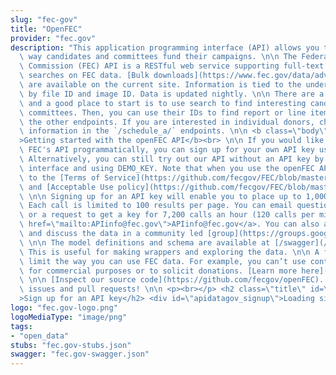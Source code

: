 ```yaml
---
slug: "fec-gov"
title: "OpenFEC"
provider: "fec.gov"
description: "This application programming interface (API) allows you to explore the\
  \ way candidates and committees fund their campaigns. \n\n The Federal Election\
  \ Commission (FEC) API is a RESTful web service supporting full-text and field-specific\
  \ searches on FEC data. [Bulk downloads](https://www.fec.gov/data/advanced/?tab=bulk-data)\
  \ are available on the current site. Information is tied to the underlying forms\
  \ by file ID and image ID. Data is updated nightly. \n\n There are a lot of data,\
  \ and a good place to start is to use search to find interesting candidates and\
  \ committees. Then, you can use their IDs to find report or line item details with\
  \ the other endpoints. If you are interested in individual donors, check out contributor\
  \ information in the `/schedule_a/` endpoints. \n\n <b class=\"body\" id=\"getting_started_head\"\
  >Getting started with the openFEC API</b><br> \n\n If you would like to use the\
  \ FEC's API programmatically, you can sign up for your own API key using our form.\
  \ Alternatively, you can still try out our API without an API key by using the web\
  \ interface and using DEMO_KEY. Note that when you use the openFEC API you are subject\
  \ to the [Terms of Service](https://github.com/fecgov/FEC/blob/master/TERMS-OF-SERVICE.md)\
  \ and [Acceptable Use policy](https://github.com/fecgov/FEC/blob/master/ACCEPTABLE-USE-POLICY.md).\
  \ \n\n Signing up for an API key will enable you to place up to 1,000 calls an hour.\
  \ Each call is limited to 100 results per page. You can email questions, comments\
  \ or a request to get a key for 7,200 calls an hour (120 calls per minute) to <a\
  \ href=\"mailto:APIinfo@fec.gov\">APIinfo@fec.gov</a>. You can also ask questions\
  \ and discuss the data in a community led [group](https://groups.google.com/forum/#!forum/fec-data).\
  \ \n\n The model definitions and schema are available at [/swagger](/swagger/).\
  \ This is useful for making wrappers and exploring the data. \n\n A few restrictions\
  \ limit the way you can use FEC data. For example, you can’t use contributor lists\
  \ for commercial purposes or to solicit donations. [Learn more here](https://www.fec.gov/updates/sale-or-use-contributor-information/).\
  \ \n\n [Inspect our source code](https://github.com/fecgov/openFEC). We welcome\
  \ issues and pull requests! \n\n <p><br></p> <h2 class=\"title\" id=\"signup_head\"\
  >Sign up for an API key</h2> <div id=\"apidatagov_signup\">Loading signup form...</div>"
logo: "fec.gov-logo.png"
logoMediaType: "image/png"
tags:
- "open_data"
stubs: "fec.gov-stubs.json"
swagger: "fec.gov-swagger.json"
---
```

